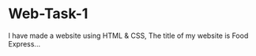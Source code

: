 # Web-Task-1
I have made a website using HTML &amp; CSS, The title of my website is Food Express...
